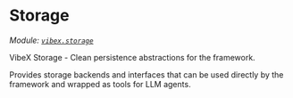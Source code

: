 # Storage

*Module: [`vibex.storage`](https://github.com/dustland/vibex/blob/main/src/vibex/storage.py)*

VibeX Storage - Clean persistence abstractions for the framework.

Provides storage backends and interfaces that can be used directly by the framework
and wrapped as tools for LLM agents.
